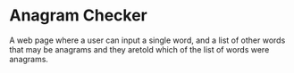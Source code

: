 Anagram Checker
===

A web page where a user can input a single word, and a list of other words that may be anagrams and they aretold which of the list of words were anagrams.
